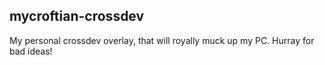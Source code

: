 ## mycroftian-crossdev

My personal crossdev overlay, that will royally muck up my PC. Hurray for bad ideas!
